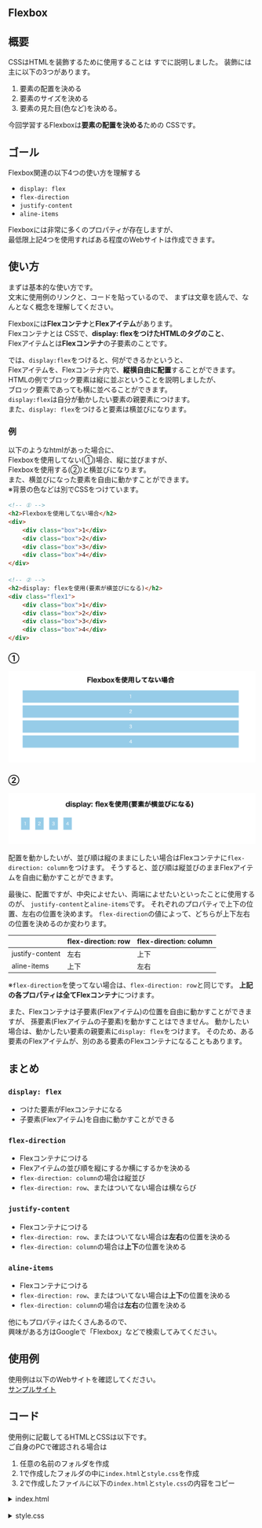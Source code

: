 ## Flexbox

## 概要
CSSはHTMLを装飾するために使用することは
すでに説明しました。
装飾には主に以下の3つがあります。
1. 要素の配置を決める
2. 要素のサイズを決める
3. 要素の見た目(色など)を決める。

今回学習するFlexboxは**要素の配置を決める**ための
CSSです。


## ゴール
Flexbox関連の以下4つの使い方を理解する

- `display: flex`
- `flex-direction`
- `justify-content`
- `aline-items`

Flexboxには非常に多くのプロパティが存在しますが、  
最低限上記4つを使用すればある程度のWebサイトは作成できます。

## 使い方
まずは基本的な使い方です。  
文末に使用例のリンクと、コードを貼っているので、
まずは文章を読んで、なんとなく概念を理解してください。  

Flexboxには**Flexコンテナ**と**Flexアイテム**があります。  
Flexコンテナとは  CSSで、**display: flexをつけたHTMLのタグのこと**、  
Flexアイテムとは**Flexコンテナ**の子要素のことです。

では、`display:flex`をつけると、何ができるかというと、  
Flexアイテムを、Flexコンテナ内で、**縦横自由に配置**することができます。  
HTMLの例でブロック要素は縦に並ぶということを説明しましたが、  
ブロック要素であっても横に並べることができます。  
`display:flex`は自分が動かしたい要素の親要素につけます。  
また、`display: flex`をつけると要素は横並びになります。

### 例
以下のようなhtmlがあった場合に、  
Flexboxを使用してない(①)場合、縦に並びますが、  
Flexboxを使用する(②)と横並びになります。  
また、横並びになった要素を自由に動かすことができます。  
※背景の色などは別でCSSをつけています。

```html
<!-- ① -->
<h2>Flexboxを使用してない場合</h2>
<div>
    <div class="box">1</div>
    <div class="box">2</div>
    <div class="box">3</div>
    <div class="box">4</div>
</div>

<!-- ② -->
<h2>display: flexを使用(要素が横並びになる)</h2>
<div class="flex1">
    <div class="box">1</div>
    <div class="box">2</div>
    <div class="box">3</div>
    <div class="box">4</div>
</div>
```

### ①  
![block](./img/flex/block.png)

### ②  
![flex](./img/flex/flex.png)

配置を動かしたいが、並び順は縦のままにしたい場合はFlexコンテナに`flex-direction: column`をつけます。
そうすると、並び順は縦並びのままFlexアイテムを自由に動かすことができます。

最後に、配置ですが、中央によせたい、両端によせたいといったことに使用するのが、
`justify-content`と`aline-items`です。
それぞれのプロパティで上下の位置、左右の位置を決めます。
`flex-direction`の値によって、どちらが上下左右の位置を決めるのか変わります。

|                |flex-direction: row  |flex-direction: column  |
|---             |---                  |---                     |
|justify-content |左右                 |上下                    |
|aline-items     |上下                 |左右                    |

※`flex-direction`を使ってない場合は、`flex-direction: row`と同じです。
**上記の各プロパティは全てFlexコンテナ**につけます。

また、Flexコンテナは子要素(Flexアイテム)の位置を自由に動かすことができますが、
孫要素(Flexアイテムの子要素)を動かすことはできません。
動かしたい場合は、動かしたい要素の親要素に`display: flex`をつけます。
そのため、ある要素のFlexアイテムが、別のある要素のFlexコンテナになることもあります。

## まとめ
### `display: flex`
- つけた要素がFlexコンテナになる
- 子要素(Flexアイテム)を自由に動かすことができる

### `flex-direction`
- Flexコンテナにつける
- Flexアイテムの並び順を縦にするか横にするかを決める
- `flex-direction: column`の場合は縦並び
- `flex-direction: row`、またはついてない場合は横ならび

### `justify-content`
- Flexコンテナにつける
- `flex-direction: row`、またはついてない場合は**左右**の位置を決める
- `flex-direction: column`の場合は**上下**の位置を決める

### `aline-items`
- Flexコンテナにつける
- `flex-direction: row`、またはついてない場合は**上下**の位置を決める
- `flex-direction: column`の場合は**左右**の位置を決める

他にもプロパティはたくさんあるので、  
興味がある方はGoogleで「Flexbox」などで検索してみてください。

## 使用例
使用例は以下のWebサイトを確認してください。  
[サンプルサイト](https://nexseed.netlify.com/html_css/flexbox/)


## コード
使用例に記載してるHTMLとCSSは以下です。  
ご自身のPCで確認される場合は
1. 任意の名前のフォルダを作成
2. 1で作成したフォルダの中に`index.html`と`style.css`を作成
3. 2で作成したファイルに以下の`index.html`と`style.css`の内容をコピー

<details><summary>index.html</summary>
<div>

```html
 <!DOCTYPE html>
 <html>
 <head>
    <meta charset="UTF-8">
    <title>Flexbox</title>
    <link rel="stylesheet" href="style.css">
 </head>
 <body>
    <h1>Flexboxサンプル</h1>
    <h2>Flexboxを使用してない場合</h2>
    <div>
        <div class="box">1</div>
        <div class="box">2</div>
        <div class="box">3</div>
        <div class="box">4</div>
    </div>
    <hr>

    <h2>display: flexを使用(要素が横並びになる)</h2>
    <div class="flex1">
        <div class="box">1</div>
        <div class="box">2</div>
        <div class="box">3</div>
        <div class="box">4</div>
    </div>
    <hr>

    <h2>display: flex + justify-contentで左右の位置を調整(中央寄せ)</h2>
    <div class="flex2">
        <div class="box">1</div>
        <div class="box">2</div>
        <div class="box">3</div>
        <div class="box">4</div>
    </div>
    <hr>

    <h2>display: flex + justify-contentで左右の位置を調整(幅を均等にする)</h2>
    <div class="flex3">
        <div class="box">1</div>
        <div class="box">2</div>
        <div class="box">3</div>
        <div class="box">4</div>
    </div>
    <hr>

    <h2>display: flex + aline-itemsで上下の位置を調整(中央寄せ)</h2>
    <div class="flex4">
        <div class="box">1</div>
        <div class="box">2</div>
        <div class="box">3</div>
        <div class="box">4</div>
    </div>
    <hr>

    <h2>display: flex + flex-direction:columnで縦並び</h2>
    <div class="flex5">
        <div class="box">1</div>
        <div class="box">2</div>
        <div class="box">3</div>
        <div class="box">4</div>
    </div>
    <hr>

    <h2>display: flex + flex-direction:columnで縦並び + justify-contentで上下の位置を調整(下寄せ)</h2>
    <div class="flex6">
        <div class="box">1</div>
        <div class="box">2</div>
        <div class="box">3</div>
        <div class="box">4</div>
    </div>
    <hr>

    <h2>display: flex + justify-content:centr + aline-items:centerで上下左右の位置を調整(上下左右中央)</h2>
    <div class="flex7">
        <div class="box">1</div>
        <div class="box">2</div>
        <div class="box">3</div>
        <div class="box">4</div>
    </div>
    <hr>

 </body>
 </html>
```

</div>
</details>
<br>

<details><summary>style.css</summary>
<div>

```css
body {
    margin: 0 auto;
    width: 800px;
    text-align: center;
}

hr {
    margin: 80px 0;
}

.box {
    background-color: skyblue;
    color: white;
    padding: 10px;
    margin: 10px;
}

.flex1 {
    display: flex;
}

.flex2 {
    display: flex;
    justify-content: center;
}

.flex3 {
    display: flex;
    justify-content: space-around;
}

.flex4 {
    display: flex;
    height: 300px;
    background-color: lightgray;
    align-items: center;
}

.flex5 {
    display: flex;
    flex-direction: column;
}

.flex6 {
    display: flex;
    height: 300px;
    background-color: lightgray;
    flex-direction: column;
    justify-content: flex-end;
}

.flex7 {
    display: flex;
    height: 300px;
    background-color: lightgray;
    justify-content: center;
    align-items: center;
}
 
```

</div>
</details>
<br>


